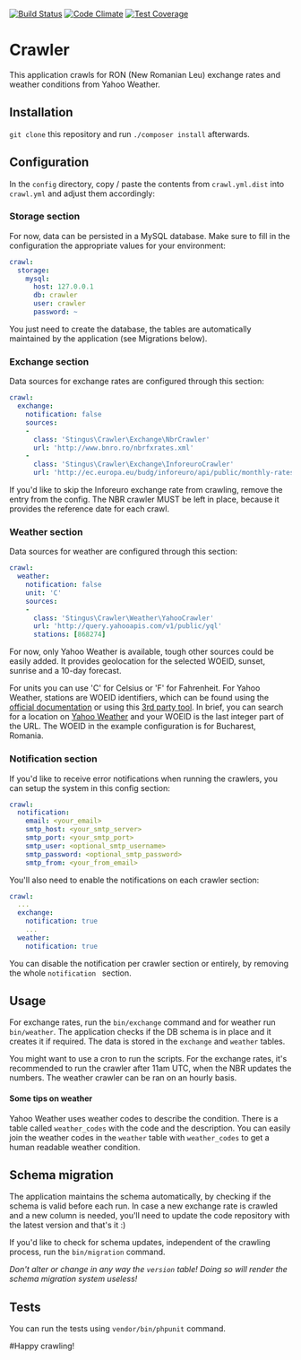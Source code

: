 [![Build Status](https://travis-ci.org/stingus/crawler.svg?branch=master)](https://travis-ci.org/stingus/crawler)
[![Code Climate](https://codeclimate.com/github/stingus/crawler/badges/gpa.svg)](https://codeclimate.com/github/stingus/crawler)
[![Test Coverage](https://codeclimate.com/github/stingus/crawler/badges/coverage.svg)](https://codeclimate.com/github/stingus/crawler/coverage)

# Crawler
This application crawls for RON (New Romanian Leu) exchange rates and weather conditions from Yahoo Weather.

## Installation
`git clone` this repository and run `./composer install` afterwards.

## Configuration
In the `config` directory, copy / paste the contents from `crawl.yml.dist` into `crawl.yml` and adjust them accordingly:

### Storage section
For now, data can be persisted in a MySQL database. Make sure to fill in the configuration the appropriate values for
your environment:
```yaml
crawl:
  storage:
    mysql:
      host: 127.0.0.1
      db: crawler
      user: crawler
      password: ~
```
You just need to create the database, the tables are automatically maintained by the application (see Migrations below).

### Exchange section
Data sources for exchange rates are configured through this section:
```yaml
crawl:
  exchange:
    notification: false
    sources:
    -
      class: 'Stingus\Crawler\Exchange\NbrCrawler'
      url: 'http://www.bnro.ro/nbrfxrates.xml'
    -
      class: 'Stingus\Crawler\Exchange\InforeuroCrawler'
      url: 'http://ec.europa.eu/budg/inforeuro/api/public/monthly-rates'
```
If you'd like to skip the Inforeuro exchange rate from crawling, remove the entry from the config. The NBR crawler
MUST be left in place, because it provides the reference date for each crawl.

### Weather section
Data sources for weather are configured through this section:
```yaml
crawl:
  weather:
    notification: false
    unit: 'C'
    sources:
    -
      class: 'Stingus\Crawler\Weather\YahooCrawler'
      url: 'http://query.yahooapis.com/v1/public/yql'
      stations: [868274]
```
For now, only Yahoo Weather is available, tough other sources could be easily added. It provides geolocation for the
selected WOEID, sunset, sunrise and a 10-day forecast.

For units you can use 'C' for Celsius or 'F' for Fahrenheit. For Yahoo Weather, stations are WOEID identifiers, which
can be found using the [official documentation](https://developer.yahoo.com/weather/documentation.html) or using this
[3rd party tool](http://woeid.rosselliot.co.nz/). In brief, you can search for a location on
[Yahoo Weather](https://www.yahoo.com/news/weather/) and your WOEID is the last integer part of the URL.
The WOEID in the example configuration is for Bucharest, Romania.

### Notification section
If you'd like to receive error notifications when running the crawlers, you can setup the system in this config section:
```yaml
crawl:
  notification:
    email: <your_email>
    smtp_host: <your_smtp_server>
    smtp_port: <your_smtp_port>
    smtp_user: <optional_smtp_username>
    smtp_password: <optional_smtp_password>
    smtp_from: <your_from_email>
```
You'll also need to enable the notifications on each crawler section:
```yaml
crawl:
  ...
  exchange:
    notification: true
    ...
  weather:
    notification: true
```
You can disable the notification per crawler section or entirely, by removing the whole `notification ` section. 

## Usage
For exchange rates, run the `bin/exchange` command and for weather run `bin/weather`.
The application checks if the DB schema is in place and it creates it if required.
The data is stored in the `exchange` and `weather` tables.

You might want to use a cron to run the scripts. For the exchange rates, it's recommended to run the crawler after
11am UTC, when the NBR updates the numbers. The weather crawler can be ran on an hourly basis.

#### Some tips on weather
Yahoo Weather uses weather codes to describe the condition. There is a table called `weather_codes` with the code and
the description. You can easily join the weather codes in the `weather` table with `weather_codes` to get a human
readable weather condition.

## Schema migration
The application maintains the schema automatically, by checking if the schema is valid before each run.
In case a new exchange rate is crawled and a new column is needed, you'll need to update the code repository
with the latest version and that's it :)

If you'd like to check for schema updates, independent of the crawling process, run the `bin/migration` command.

*Don't alter or change in any way the `version` table! Doing so will render the schema migration system useless!*

## Tests
You can run the tests using `vendor/bin/phpunit` command.

#Happy crawling!
